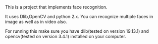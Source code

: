 This is a project that implements face recognition.

It uses Dlib,OpenCV and python 2.x. You can recognize multiple faces in image as well as in video also.

For running this make sure you have dlib(tested on version 19.13.1) and opencv(tested on version 3.4.1) installed on your computer.

